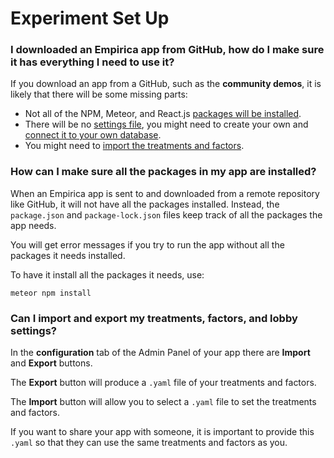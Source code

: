 # Experiment Set Up

### I downloaded an Empirica app from GitHub, how do I make sure it has everything I need to use it?

If you download an app from a GitHub, such as the **community demos**, it is likely that there will be some missing parts:

* Not all of the NPM, Meteor, and React.js [packages will be installed](faq.md#how-can-i-make-sure-all-the-packages-in-my-app-are-installed).
* There will be no [settings file](../guides/the-settings-file/), you might need to create your own and [connect it to your own database](faq.md#how-do-i-connect-my-app-to-mongodb-atlas).
* You might need to [import the treatments and factors](faq.md#can-i-import-and-export-my-treatments-factors-and-lobby-settings).



### How can I make sure all the packages in my app are installed?

When an Empirica app is sent to and downloaded from a remote repository like GitHub, it will not have all the packages installed. Instead, the `package.json` and `package-lock.json` files keep track of all the packages the app needs.

You will get error messages if you try to run the app without all the packages it needs installed.

To have it install all the packages it needs, use:

```text
meteor npm install
```

### 

### Can I import and export my treatments, factors, and lobby settings?

In the **configuration** tab of the Admin Panel of your app there are **Import** and **Export** buttons. 

The **Export** button will produce a `.yaml` file of your treatments and factors.

The **Import** button will allow you to select a `.yaml` file to set the treatments and factors.

If you want to share your app with someone, it is important to provide this `.yaml` so that they can use the same treatments and factors as you.

